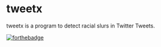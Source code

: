 # tweetx
tweetx is a program to detect racial slurs in Twitter Tweets.


[![forthebadge](https://forthebadge.com/images/badges/made-with-python.svg)](https://forthebadge.com)